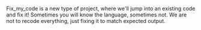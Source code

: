 Fix_my_code is a new type of project, where we'll jump into an existing code
and fix it! Sometimes you will know the language, sometimes not.
We are not to recode everything, just fixing it to match expected output.
